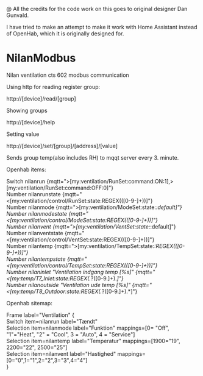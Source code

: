 @ All the credits for the code work on this goes to original designer Dan Gunvald.

I have tried to make an attempt to make it work with Home Assistant instead of OpenHab, which it is originally designed for.




# NilanModbus
Nilan ventilation cts 602 modbus communication

Using http for reading register group:

http://[device]/read/[group]

Showing groups

http://[device]/help 

Setting value

http://[device]/set/[group]/[address]/[value]


Sends group temp(also includes RH) to mqqt server every 3. minute.

Openhab items:

Switch nilanrun {mqtt=">[my:ventilation/RunSet:command:ON:1],>[my:ventilation/RunSet:command:OFF:0]"}<br/>
Number nilanrunstate {mqtt="<[my:ventilation/control/RunSet:state:REGEX(([0-9-]+))]"}<br/>
Number nilanmode      {mqtt=">[my:ventilation/ModeSet:state:*:default]"}<br/>
Number nilanmodestate {mqtt="<[my:ventilation/control/ModeSet:state:REGEX(([0-9-]+))]"}<br/>
Number nilanvent      {mqtt=">[my:ventilation/VentSet:state:*:default]"}<br/>
Number nilanventstate {mqtt="<[my:ventilation/control/VentSet:state:REGEX(([0-9-]+))]"}<br/>
Number nilantemp {mqtt=">[my:ventilation/TempSet:state:*:REGEX(([0-9-]+))]"}<br/>
Number nilantempstate {mqtt="<[my:ventilation/control/TempSet:state:REGEX(([0-9-]+))]"}<br/>
Number nilaninlet "Ventilation indgang temp [%s]" {mqtt="<[my:temp/T7_Inlet:state:REGEX(.*?([0-9.]+).*]"}<br/>
Number nilanoutside "Ventilation ude temp [%s]" {mqtt="<[my:temp/T8_Outdoor:state:REGEX(.*?([0-9.]+).*]"}<br/>


Openhab sitemap:

Frame label="Ventilation" {<br/>
                Switch item=nilanrun label="Tændt"<br/>
                Selection item=nilanmode label="Funktion" mappings=[0= "Off", "1"="Heat", "2" = "Cool", 3 = "Auto", 4 = "Service"]<br/>
                Selection item=nilantemp label="Temperatur" mappings=[1900="19", 2200="22", 2500="25"]<br/>
                Selection item=nilanvent label="Hastighed" mappings=[0="0",1="1",2="2",3="3",4="4"]<br/>
        }<br/>
